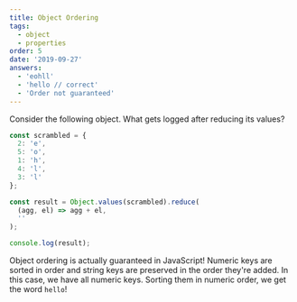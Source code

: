```yaml
---
title: Object Ordering
tags:
  - object
  - properties
order: 5
date: '2019-09-27'
answers:
  - 'eohll'
  - 'hello // correct'
  - 'Order not guaranteed'
---
```


Consider the following object. What gets logged after reducing its values?

```javascript
const scrambled = {
  2: 'e',
  5: 'o',
  1: 'h',
  4: 'l',
  3: 'l'
};

const result = Object.values(scrambled).reduce(
  (agg, el) => agg + el,
  ''
);

console.log(result);
```

<!-- explanation -->

Object ordering is actually guaranteed in JavaScript! Numeric keys are sorted in order and string keys are preserved in the order they're added. In this case, we have all numeric keys. Sorting them in numeric order, we get the word `hello`!
